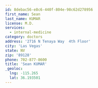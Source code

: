 ```yaml
---
id: 8debac56-e8c6-440f-804e-98c62d278956
first_name: Sean
last_name: KUMAR
license: M.D.
services:
  - internal-medicine
category: doctors
address: '2716 N Tenaya Way  4th Floor'
city: 'Las Vegas'
state: NV
zip: '89128'
phone: 702-877-8600
title: 'Sean KUMAR'
_geoloc:
  lng: -115.265
  lat: 36.193501
---
```

